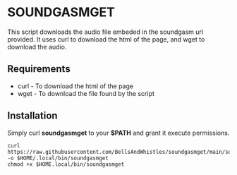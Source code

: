 # SOUNDGASMGET

This script downloads the audio file embeded in the soundgasm url provided. It uses curl to download the html of the page, and wget to download the audio.

## Requirements
* curl - To download the html of the page
* wget - To download the file found by the script
## Installation
Simply curl **soundgasmget** to your **$PATH** and grant it execute permissions.
```{sh}
curl https://raw.githubusercontent.com/BellsAndWhistles/soundgasmget/main/soundgasmget -o $HOME/.local/bin/soundgasmget
chmod +x $HOME.local/bin/soundgasmget
```

